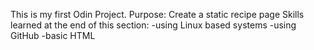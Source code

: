 This is my first Odin Project.
Purpose: Create a static recipe page
Skills learned at the end of this section:
-using Linux based systems
-using GitHub
-basic HTML